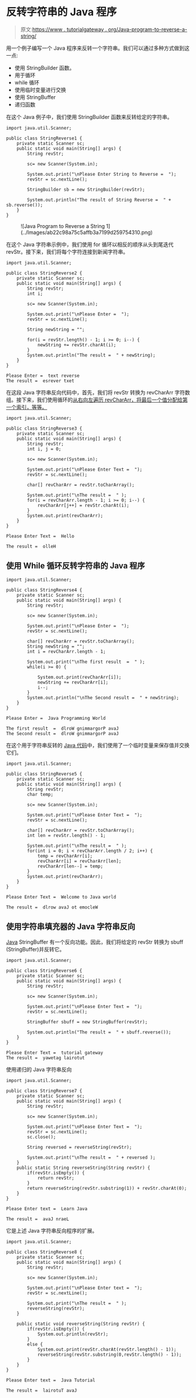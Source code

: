 # 反转字符串的 Java 程序

> 原文:[https://www . tutorialgateway . org/Java-program-to-reverse-a-string/](https://www.tutorialgateway.org/java-program-to-reverse-a-string/)

用一个例子编写一个 Java 程序来反转一个字符串。我们可以通过多种方式做到这一点:

*   使用 StringBuilder 函数。
*   用于循环
*   while 循环
*   使用临时变量进行交换
*   使用 StringBuffer
*   递归函数

在这个 Java 例子中，我们使用 StringBuilder 函数来反转给定的字符串。

```
import java.util.Scanner;

public class StringReverse1 {
	private static Scanner sc;
	public static void main(String[] args) {
		String revStr;

		sc= new Scanner(System.in);

		System.out.print("\nPlease Enter String to Reverse =  ");
		revStr = sc.nextLine();

		StringBuilder sb = new StringBuilder(revStr);

		System.out.println("The result of String Reverse =  " + sb.reverse());
	}
}
```

<figure class="wp-block-image size-large">![Java Program to Reverse a String 1](../Images/ab22c98a75c5affb3a7199d259754310.png)</figure>

在这个 Java 字符串示例中，我们使用 for 循环以相反的顺序从头到尾迭代 revStr。接下来，我们将每个字符连接到新闻字符串。

```
import java.util.Scanner;

public class StringReverse2 {
	private static Scanner sc;
	public static void main(String[] args) {
		String revStr;
		int i;

		sc= new Scanner(System.in);

		System.out.print("\nPlease Enter =  ");
		revStr = sc.nextLine();

		String newString = "";

		for(i = revStr.length() - 1; i >= 0; i--) {
			newString += revStr.charAt(i);
		}		
		System.out.println("The result =  " + newString);
	}
}
```

```
Please Enter =  text reverse
The result =  esrever txet
```

在这段 Java 字符串反向代码中，首先，我们将 revStr 转换为 revCharArr 字符数组。接下来，我们使用循环的[从右向左遍历 revCharArr，将最后一个值分配给第一个索引，等等。](https://www.tutorialgateway.org/java-for-loop/)

```
import java.util.Scanner;

public class StringReverse3 {
	private static Scanner sc;
	public static void main(String[] args) {
		String revStr;
		int i, j = 0;

		sc= new Scanner(System.in);

		System.out.print("\nPlease Enter Text =  ");
		revStr = sc.nextLine();

		char[] revCharArr = revStr.toCharArray();

		System.out.print("\nThe result =  " );
		for(i = revCharArr.length - 1; i >= 0; i--) {
			revCharArr[j++] = revStr.charAt(i);
		}		
		System.out.print(revCharArr);
	}
}
```

```
Please Enter Text =  Hello

The result =  olleH
```

## 使用 While 循环反转字符串的 Java 程序

```
import java.util.Scanner;

public class StringReverse4 {
	private static Scanner sc;
	public static void main(String[] args) {
		String revStr;

		sc= new Scanner(System.in);

		System.out.print("\nPlease Enter =  ");
		revStr = sc.nextLine();

		char[] revCharArr = revStr.toCharArray();
		String newString = "";
		int i = revCharArr.length - 1; 

		System.out.print("\nThe first result  =  " );
		while(i >= 0) {

			System.out.print(revCharArr[i]);
			newString += revCharArr[i];
			i--;
		}		
		System.out.println("\nThe Second result =  " + newString);
	}
}
```

```
Please Enter =  Java Programming World

The first result  =  dlroW gnimmargorP avaJ
The Second result =  dlroW gnimmargorP avaJ
```

在这个用于字符串反转的 [Java 代码](https://www.tutorialgateway.org/learn-java-programs/)中，我们使用了一个临时变量来保存值并交换它们。

```
import java.util.Scanner;

public class StringReverse5 {
	private static Scanner sc;
	public static void main(String[] args) {
		String revStr;
		char temp;

		sc= new Scanner(System.in);

		System.out.print("\nPlease Enter Text =  ");
		revStr = sc.nextLine();

		char[] revCharArr = revStr.toCharArray();
		int len = revStr.length() - 1;

		System.out.print("\nThe result =  " );
		for(int i = 0; i < revCharArr.length / 2; i++) {
			temp = revCharArr[i];
			revCharArr[i] = revCharArr[len];
			revCharArr[len--] = temp;
		}		
		System.out.print(revCharArr);
	}
}
```

```
Please Enter Text =  Welcome to Java world

The result =  dlrow avaJ ot emocleW
```

## 使用字符串填充器的 Java 字符串反向

[Java](https://www.tutorialgateway.org/java-tutorial/) StringBuffer 有一个反向功能。因此，我们将给定的 revStr 转换为 sbuff (StringBuffer)并反转它。

```
import java.util.Scanner;

public class StringReverse6 {
	private static Scanner sc;
	public static void main(String[] args) {
		String revStr;

		sc= new Scanner(System.in);

		System.out.print("\nPlease Enter Text =  ");
		revStr = sc.nextLine();

		StringBuffer sbuff = new StringBuffer(revStr);

		System.out.println("The result =  " + sbuff.reverse());
	}
}
```

```
Please Enter Text =  tutorial gateway
The result =  yawetag lairotut
```

使用递归的 Java 字符串反向

```
import java.util.Scanner;

public class StringReverse7 {
	private static Scanner sc;
	public static void main(String[] args) {
		String revStr;

		sc= new Scanner(System.in);

		System.out.print("\nPlease Enter Text =  ");
		revStr = sc.nextLine();
		sc.close();

		String reversed = reverseString(revStr);

		System.out.print("\nThe result =  " + reversed );		
	}
	public static String reverseString(String revStr) {
		if(revStr.isEmpty()) {
			return revStr;
		}
		return reverseString(revStr.substring(1)) + revStr.charAt(0);
	}
}
```

```
Please Enter text =  Learn Java

The result =  avaJ nraeL
```

它是上述 Java 字符串反向程序的扩展。

```
import java.util.Scanner;

public class StringReverse8 {
	private static Scanner sc;
	public static void main(String[] args) {
		String revStr;

		sc= new Scanner(System.in);

		System.out.print("\nPlease Enter text =  ");
		revStr = sc.nextLine();

		System.out.print("\nThe result =  " );
		reverseString(revStr);
	}

	public static void reverseString(String revStr) {
		if(revStr.isEmpty()) {
			System.out.println(revStr);
		}
		else {
			System.out.print(revStr.charAt(revStr.length() - 1));
			reverseString(revStr.substring(0,revStr.length() - 1));
		}
	}
}
```

```
Please Enter text =  Java Tutorial

The result =  lairotuT avaJ
```